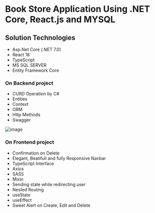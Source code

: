 # Book Store Application Using .NET Core, React.js and MYSQL

## Solution Technologies

-  Asp.Net Core (.NET 7.0)
-  React 18
-  TypeScript
-  MS SQL SERVER
-  Entity Framework Core

### On Backend project

- CURD Operation by C#
-  Entities
-  Context
-  ORM
-  Http Methods
-  Swagger
  
![image](https://github.com/apurba3050/BookStore/assets/63312658/207ee0c4-2793-41c0-acb8-e97c18b0e99a)

### On Frontend project

-  Confirmation on Delete
-  Elegant, Beatifull and fully Responsive Navbar
-  TypeScript Interface
-  Axios
-  SASS
-  Mixin
-  Sending state while redirecting user
-  Nested Routing
-  useState
-  useEffect
-  Sweet Alert on Create, Edit and Delete

